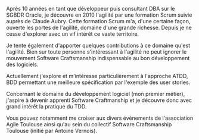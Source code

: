 Après 10 années en tant que développeur puis consultant DBA sur le SGBDR Oracle, je découvre en 2010 l'agilité par une formation Scrum suivie auprès de Claude Aubry. Cette formation Scrum m'a, d'une certaine façon, ouverte les portes de l'agilité, domaine d'une grande richesse. Depuis je ne cesse d'explorer avec un vif intérêt ce vaste territoire. 

Je tente également d'apporter quelques contributions à ce domaine qu'est l'agilité. Bien sur toute personne s'intéressant à l'agilité ne peut ignorer le mouvement Software Craftsmanship indispensable au bon développement des logiciels. 

Actuellement j'explore et m'intéresse particulièrement à l'approche ATDD, BDD permettant une meilleure spécification par l'exemple des user stories. 

Concernant le domaine du développement logiciel (mon premier métier), j'aspire à devenir apprenti Software Craftmanship et je découvre donc avec grand intérêt la pratique du TDD.

Vous pouvez notamment me croiser aux divers événements de l'association Agile Toulouse ainsi qu'au sein du collectif Software Craftsmanship Toulouse (initié par Antoine Vernois).